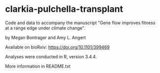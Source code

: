 # clarkia-pulchella-transplant

Code and data to accompany the manuscript "Gene flow improves fitness at a range edge under climate change".

by Megan Bontrager and Amy L. Angert

Available on bioRxiv: https://doi.org/10.1101/399469

Analyses were conducted in R, version 3.4.4.

More information in README.txt
